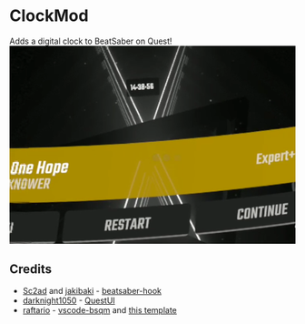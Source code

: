 # ClockMod

Adds a digital clock to BeatSaber on Quest!
![Clock](./clock.png)

## Credits

* [Sc2ad](https://github.com/Sc2ad) and [jakibaki](https://github.com/jakibaki) - [beatsaber-hook](https://github.com/sc2ad/beatsaber-hook)
* [darknight1050](github.com/darknight1050) - [QuestUI](https://github.com/darknight1050/QuestUI)
* [raftario](https://github.com/raftario) - [vscode-bsqm](https://github.com/raftario/vscode-bsqm) and [this template](https://github.com/raftario/bmbf-mod-template)